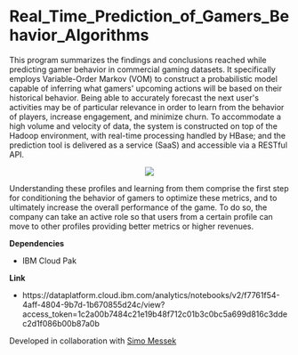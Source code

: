 # Real_Time_Prediction_of_Gamers_Behavior_Algorithms

This program summarizes the findings and conclusions reached while predicting gamer behavior in commercial gaming datasets. It specifically employs Variable-Order Markov (VOM) to construct a probabilistic model capable of inferring what gamers' upcoming actions will be based on their historical behavior.
Being able to accurately forecast the next user's activities may be of particular relevance in order to learn from the behavior of players, increase engagement, and minimize churn. To accommodate a high volume and velocity of data, the system is constructed on top of the Hadoop environment, with real-time processing handled by HBase; and the prediction tool is delivered as a service (SaaS) and accessible via a RESTful API.

<p align="center">
  <img src="https://github.com/SimoMessek/IBM_Capston_Project_Prediction_of_Gamers_Behavior_Algorithms/blob/master/Model_scheme.png">
</p>

Understanding these profiles and learning from them comprise the
first step for conditioning the behavior of gamers to optimize these
metrics, and to ultimately increase the overall performance of the
game. To do so, the company can take an active role so that users from
a certain profile can move to other profiles providing better metrics or
higher revenues.

<b>Dependencies</b>
<ul>
  <li> IBM Cloud Pak </li>
</ul>

<b>Link</b>
<ul>
  <li>https://dataplatform.cloud.ibm.com/analytics/notebooks/v2/f7761f54-4aff-4804-9b7d-1b670855d24c/view?access_token=1c2a00b7484c21e19b48f712c01b3c0bc5a699d816c3ddec2d1f086b00b87a0b</li>
</ul>

Developed in collaboration with <a href="https://github.com/SimoMessek">Simo Messek</a>

